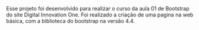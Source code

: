 Esse projeto foi desenvolvido para realizar o curso da aula 01 de Bootstrap do site Digital Innovation One. Foi realizado a criação de uma pagina na web básica, com a biblioteca do bootstrap na versão 4.4.
